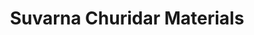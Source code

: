 ---
title: "Suvarna Churidar Materials"
url: /varandarappilly/suvarna-churidar-materials/
shop: clothes
---